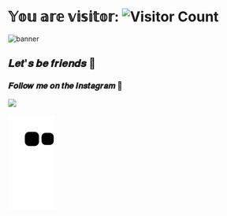 # 𝕐𝕠𝕦 𝕒𝕣𝕖 𝕧𝕚𝕤𝕚𝕥𝕠𝕣: ![Visitor Count](https://profile-counter.glitch.me/{RomanoGvs}/count.svg)
![banner](https://user-images.githubusercontent.com/98185204/167973425-02c5af13-e2e5-41e7-8707-f2ba57cafb0b.png)

## 𝑳𝒆𝒕'𝒔 𝒃𝒆 𝒇𝒓𝒊𝒆𝒏𝒅𝒔 🤝
### 𝑭𝒐𝒍𝒍𝒐𝒘 𝒎𝒆 𝒐𝒏 𝒕𝒉𝒆 𝑰𝒏𝒔𝒕𝒂𝒈𝒓𝒂𝒎 📸
<div>
<a href="https://instagram.com/billancciere/" target="_blank"><img src="https://img.shields.io/badge/-Instagram-%23E4405F?style=for-the-badge&logo=instagram&logoColor=white" target="_blank"></a>

![Snake animation](https://github.com/RomanoGvs/RomanoGvs/blob/output/github-contribution-grid-snake.svg)
          
          
  
